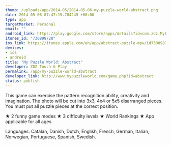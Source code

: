 ```yaml
--- 
thumb: /uploads/app/2014-05/2014-05-06-my-puzzle-world-abstract.png
date: 2014-05-06 07:47:15.784245 +00:00
type: app
targetMarket: Personal
email: ""
android_link: https://play.google.com/store/apps/details?id=com.zdz.MyPuzzleWorldAbstract&hl=en
itunes_id: "730898728"
ios_link: https://itunes.apple.com/en/app/abstract-puzzle-mpw/id730898728
devices: 
- ios
- android
title: "My Puzzle World: Abstract"
developer: ZDZ Touch & Play
permalink: /app/my-puzzle-world-abstract
developer_link: http://www.mypuzzleworld.com/game.php?id=abstract
status: publish
---
```


This game can exercise the pattern recognition ability, creativity and imagination. The photo will be cut into 3x3, 4x4 or 5x5 disarranged pieces. You must put all puzzle pieces at the correct position.

★ 2 funny game modes
★ 3 difficulty levels
★ World Rankings
★ App applicable for all ages

Languages: Catalan, Danish, Dutch, English, French, German, Italian, Norwegian, Portuguese, Spanish, Swedish.
